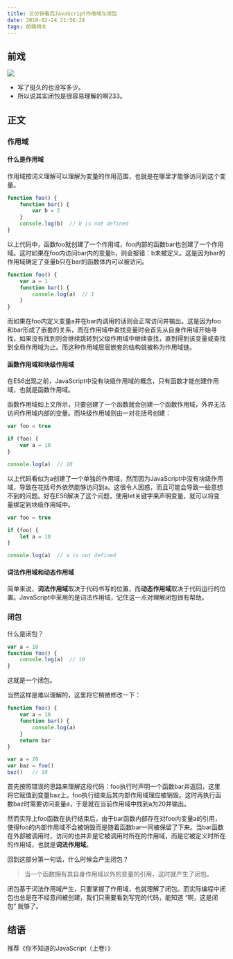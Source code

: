 ```yaml
---
title: 三分钟看完JavaScript作用域与闭包
date: 2018-02-24 21:56:24
tags: 前端相关
---
```


## 前戏

![](http://p4nfph69y.bkt.clouddn.com/hvs6o.png)

- 写了挺久的也没写多少。
- 所以说其实闭包是很容易理解的啊233。

## 正文

### 作用域

#### 什么是作用域

作用域按词义理解可以理解为变量的作用范围，也就是在哪里才能够访问到这个变量。

``` javascript
function foo() {
    function bar() {
        var b = 2
    }
    console.log(b)  // b is not defined
}
```

以上代码中，函数foo就创建了一个作用域，foo内部的函数bar也创建了一个作用域。这时如果在foo内访问bar内的变量b，则会报错：b未被定义。这是因为bar的作用域确定了变量b只在bar的函数体内可以被访问。

``` javascript
function foo() {
    var a = 1
    function bar() {
        console.log(a)  // 1
    }
}
```

而如果在foo内定义变量a并在bar内调用的话则会正常访问并输出。这是因为foo和bar形成了嵌套的关系，而在作用域中查找变量时会首先从自身作用域开始寻找，如果没有找到则会继续跳转到父级作用域中继续查找，直到得到该变量或查找到全局作用域为止。而这种作用域层层嵌套的结构就被称为作用域链。

#### 函数作用域和块级作用域

在ES6出现之前，JavaScript中没有块级作用域的概念，只有函数才能创建作用域，也就是函数作用域。

函数作用域如上文所示，只要创建了一个函数就会创建一个函数作用域，外界无法访问作用域内部的变量。而块级作用域则由一对花括号创建：

``` javascript
var foo = true

if (foo) {
    var a = 10
}

console.log(a)  // 10
```

以上代码看似为a创建了一个单独的作用域，然而因为JavaScript中没有块级作用域，导致在花括号外依然能够访问到a。这很令人困惑，而且可能会导致一些意想不到的问题。好在ES6解决了这个问题，使用let关键字来声明变量，就可以将变量绑定到块级作用域中。

``` javascript
var foo = true

if (foo) {
    let a = 10
}

console.log(a)  // a is not defined
```

#### 词法作用域和动态作用域

简单来说，**词法作用域**取决于代码书写的位置，而**动态作用域**取决于代码运行的位置。JavaScript中采用的是词法作用域，记住这一点对理解闭包很有帮助。

### 闭包

什么是闭包？

``` javascript
var a = 10
function foo() {
    console.log(a)  // 10
}
```

这就是一个闭包。

当然这样是难以理解的，这里将它稍微修改一下：

``` javascript
function foo() {
    var a = 10
    function bar() {
        console.log(a)
    }
    return bar
}

var a = 20
var baz = foo()
baz()   // 10
```

首先按照错误的思路来理解这段代码：foo执行时声明一个函数bar并返回，这里将它赋值到变量baz上。foo执行结束后其内部作用域理应被销毁。这时再执行函数baz时需要访问变量a，于是就在当前作用域中找到a为20并输出。

然而实际上foo函数在执行结束后，由于bar函数内部存在对foo内变量a的引用，使得foo的内部作用域不会被销毁而是随着函数bar一同被保留了下来。当bar函数在外部被调用时，访问的也并非是它被调用时所在的作用域，而是它被定义时所在的作用域，也就是**词法作用域**。

回到这部分第一句话，什么时候会产生闭包？

> 当一个函数拥有其自身作用域以外的变量的引用，这时就产生了闭包。

闭包基于词法作用域产生，只要掌握了作用域，也就理解了闭包。而实际编程中闭包也总是在不经意间被创建，我们只需要看到写完的代码，能知道 “啊，这是闭包” 就够了。

## 结语

推荐《你不知道的JavaScript（上卷）》
